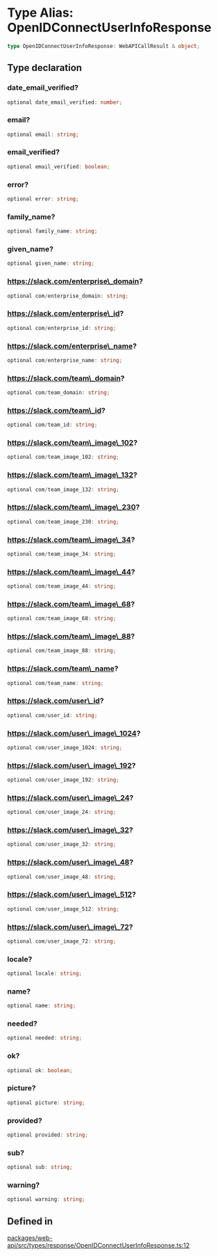 # Type Alias: OpenIDConnectUserInfoResponse

```ts
type OpenIDConnectUserInfoResponse: WebAPICallResult & object;
```

## Type declaration

### date\_email\_verified?

```ts
optional date_email_verified: number;
```

### email?

```ts
optional email: string;
```

### email\_verified?

```ts
optional email_verified: boolean;
```

### error?

```ts
optional error: string;
```

### family\_name?

```ts
optional family_name: string;
```

### given\_name?

```ts
optional given_name: string;
```

### https://slack.com/enterprise\_domain?

```ts
optional com/enterprise_domain: string;
```

### https://slack.com/enterprise\_id?

```ts
optional com/enterprise_id: string;
```

### https://slack.com/enterprise\_name?

```ts
optional com/enterprise_name: string;
```

### https://slack.com/team\_domain?

```ts
optional com/team_domain: string;
```

### https://slack.com/team\_id?

```ts
optional com/team_id: string;
```

### https://slack.com/team\_image\_102?

```ts
optional com/team_image_102: string;
```

### https://slack.com/team\_image\_132?

```ts
optional com/team_image_132: string;
```

### https://slack.com/team\_image\_230?

```ts
optional com/team_image_230: string;
```

### https://slack.com/team\_image\_34?

```ts
optional com/team_image_34: string;
```

### https://slack.com/team\_image\_44?

```ts
optional com/team_image_44: string;
```

### https://slack.com/team\_image\_68?

```ts
optional com/team_image_68: string;
```

### https://slack.com/team\_image\_88?

```ts
optional com/team_image_88: string;
```

### https://slack.com/team\_name?

```ts
optional com/team_name: string;
```

### https://slack.com/user\_id?

```ts
optional com/user_id: string;
```

### https://slack.com/user\_image\_1024?

```ts
optional com/user_image_1024: string;
```

### https://slack.com/user\_image\_192?

```ts
optional com/user_image_192: string;
```

### https://slack.com/user\_image\_24?

```ts
optional com/user_image_24: string;
```

### https://slack.com/user\_image\_32?

```ts
optional com/user_image_32: string;
```

### https://slack.com/user\_image\_48?

```ts
optional com/user_image_48: string;
```

### https://slack.com/user\_image\_512?

```ts
optional com/user_image_512: string;
```

### https://slack.com/user\_image\_72?

```ts
optional com/user_image_72: string;
```

### locale?

```ts
optional locale: string;
```

### name?

```ts
optional name: string;
```

### needed?

```ts
optional needed: string;
```

### ok?

```ts
optional ok: boolean;
```

### picture?

```ts
optional picture: string;
```

### provided?

```ts
optional provided: string;
```

### sub?

```ts
optional sub: string;
```

### warning?

```ts
optional warning: string;
```

## Defined in

[packages/web-api/src/types/response/OpenIDConnectUserInfoResponse.ts:12](https://github.com/slackapi/node-slack-sdk/blob/main/packages/web-api/src/types/response/OpenIDConnectUserInfoResponse.ts#L12)
